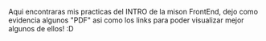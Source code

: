 Aqui encontraras mis practicas del INTRO de la mison FrontEnd, dejo como evidencia algunos "PDF" asi como los links para poder visualizar mejor algunos de ellos! :D

